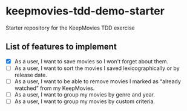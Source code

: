# keepmovies-tdd-demo-starter
Starter repository for the KeepMovies TDD exercise

## List of features to implement

- [x] As a user, I want to save movies so I won't forget about them.
- [ ] As a user, I want to sort the movies I saved lexicographically or by release date.
- [ ] As a user, I want to be able to remove movies I marked as “already watched” from my KeepMovies. 
- [ ] As a user, I want to group my movies by genre and year.
- [ ] As a user, I want to group my movies by custom criteria.

